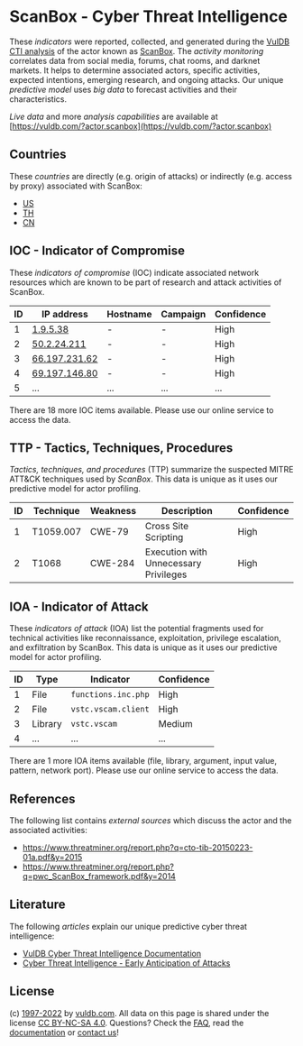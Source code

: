 # ScanBox - Cyber Threat Intelligence

These _indicators_ were reported, collected, and generated during the [VulDB CTI analysis](https://vuldb.com/?kb.cti) of the actor known as [ScanBox](https://vuldb.com/?actor.scanbox). The _activity monitoring_ correlates data from social media, forums, chat rooms, and darknet markets. It helps to determine associated actors, specific activities, expected intentions, emerging research, and ongoing attacks. Our unique _predictive model_ uses _big data_ to forecast activities and their characteristics.

_Live data_ and more _analysis capabilities_ are available at [https://vuldb.com/?actor.scanbox](https://vuldb.com/?actor.scanbox)

## Countries

These _countries_ are directly (e.g. origin of attacks) or indirectly (e.g. access by proxy) associated with ScanBox:

* [US](https://vuldb.com/?country.us)
* [TH](https://vuldb.com/?country.th)
* [CN](https://vuldb.com/?country.cn)

## IOC - Indicator of Compromise

These _indicators of compromise_ (IOC) indicate associated network resources which are known to be part of research and attack activities of ScanBox.

ID | IP address | Hostname | Campaign | Confidence
-- | ---------- | -------- | -------- | ----------
1 | [1.9.5.38](https://vuldb.com/?ip.1.9.5.38) | - | - | High
2 | [50.2.24.211](https://vuldb.com/?ip.50.2.24.211) | - | - | High
3 | [66.197.231.62](https://vuldb.com/?ip.66.197.231.62) | - | - | High
4 | [69.197.146.80](https://vuldb.com/?ip.69.197.146.80) | - | - | High
5 | ... | ... | ... | ...

There are 18 more IOC items available. Please use our online service to access the data.

## TTP - Tactics, Techniques, Procedures

_Tactics, techniques, and procedures_ (TTP) summarize the suspected MITRE ATT&CK techniques used by _ScanBox_. This data is unique as it uses our predictive model for actor profiling.

ID | Technique | Weakness | Description | Confidence
-- | --------- | -------- | ----------- | ----------
1 | T1059.007 | CWE-79 | Cross Site Scripting | High
2 | T1068 | CWE-284 | Execution with Unnecessary Privileges | High

## IOA - Indicator of Attack

These _indicators of attack_ (IOA) list the potential fragments used for technical activities like reconnaissance, exploitation, privilege escalation, and exfiltration by ScanBox. This data is unique as it uses our predictive model for actor profiling.

ID | Type | Indicator | Confidence
-- | ---- | --------- | ----------
1 | File | `functions.inc.php` | High
2 | File | `vstc.vscam.client` | High
3 | Library | `vstc.vscam` | Medium
4 | ... | ... | ...

There are 1 more IOA items available (file, library, argument, input value, pattern, network port). Please use our online service to access the data.

## References

The following list contains _external sources_ which discuss the actor and the associated activities:

* https://www.threatminer.org/report.php?q=cto-tib-20150223-01a.pdf&y=2015
* https://www.threatminer.org/report.php?q=pwc_ScanBox_framework.pdf&y=2014

## Literature

The following _articles_ explain our unique predictive cyber threat intelligence:

* [VulDB Cyber Threat Intelligence Documentation](https://vuldb.com/?kb.cti)
* [Cyber Threat Intelligence - Early Anticipation of Attacks](https://www.scip.ch/en/?labs.20201022)

## License

(c) [1997-2022](https://vuldb.com/?kb.changelog) by [vuldb.com](https://vuldb.com/?kb.about). All data on this page is shared under the license [CC BY-NC-SA 4.0](https://creativecommons.org/licenses/by-nc-sa/4.0/). Questions? Check the [FAQ](https://vuldb.com/?kb.faq), read the [documentation](https://vuldb.com/?kb) or [contact us](https://vuldb.com/?contact)!
